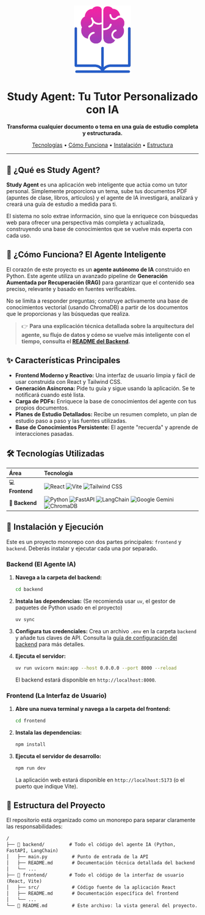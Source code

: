 <div align="center">
  <img src="https://github.com/BosaBL/ai-study-planning-agent/blob/main/frontend/public/logo.png" alt="Logo del Proyecto" width="150"/>
  <h1>Study Agent: Tu Tutor Personalizado con IA</h1>
  <p>
    <strong>Transforma cualquier documento o tema en una guía de estudio completa y estructurada.</strong>
  </p>
  <p>
    <a href="#%EF%B8%8F-tecnologías-utilizadas">Tecnologías</a> •
    <a href="#brain-cómo-funciona-el-agente-inteligente">Cómo Funciona</a> •
    <a href="#-instalación-y-ejecución">Instalación</a> •
    <a href="#-estructura-del-proyecto">Estructura</a>
  </p>
</div>

---

## :rocket: ¿Qué es Study Agent?

**Study Agent** es una aplicación web inteligente que actúa como un tutor personal. Simplemente proporciona un tema, sube tus documentos PDF (apuntes de clase, libros, artículos) y el agente de IA investigará, analizará y creará una guía de estudio a medida para ti.

El sistema no solo extrae información, sino que la enriquece con búsquedas web para ofrecer una perspectiva más completa y actualizada, construyendo una base de conocimientos que se vuelve más experta con cada uso.

## :brain: ¿Cómo Funciona? El Agente Inteligente

El corazón de este proyecto es un **agente autónomo de IA** construido en Python. Este agente utiliza un avanzado pipeline de **Generación Aumentada por Recuperación (RAG)** para garantizar que el contenido sea preciso, relevante y basado en fuentes verificables.

No se limita a responder preguntas; construye activamente una base de conocimientos vectorial (usando ChromaDB) a partir de los documentos que le proporcionas y las búsquedas que realiza.

> :point_right: **Para una explicación técnica detallada sobre la arquitectura del agente, su flujo de datos y cómo se vuelve más inteligente con el tiempo, consulta el [README del Backend](https://github.com/BosaBL/ai-study-planning-agent/blob/main/backend/README.md).**

## ✨ Características Principales

- **Frontend Moderno y Reactivo:** Una interfaz de usuario limpia y fácil de usar construida con React y Tailwind CSS.
- **Generación Asíncrona:** Pide tu guía y sigue usando la aplicación. Se te notificará cuando esté lista.
- **Carga de PDFs:** Enriquece la base de conocimientos del agente con tus propios documentos.
- **Planes de Estudio Detallados:** Recibe un resumen completo, un plan de estudio paso a paso y las fuentes utilizadas.
- **Base de Conocimientos Persistente:** El agente "recuerda" y aprende de interacciones pasadas.

## 🛠️ Tecnologías Utilizadas

| Área                    | Tecnología                                                                                                                                                                                                                                                                                                                                                                                                                                                                                                         |
| :---------------------- | :----------------------------------------------------------------------------------------------------------------------------------------------------------------------------------------------------------------------------------------------------------------------------------------------------------------------------------------------------------------------------------------------------------------------------------------------------------------------------------------------------------------- |
| :computer: **Frontend** | ![React](https://img.shields.io/badge/React-19-blue?style=for-the-badge&logo=react) ![Vite](https://img.shields.io/badge/Vite-6.3-purple?style=for-the-badge&logo=vite) ![Tailwind CSS](https://img.shields.io/badge/Tailwind_CSS-3.4-blue?style=for-the-badge&logo=tailwindcss)                                                                                                                                                                                                                                   |
| :robot: **Backend**     | ![Python](https://img.shields.io/badge/Python-3.12-blue?style=for-the-badge&logo=python) ![FastAPI](https://img.shields.io/badge/FastAPI-0.111-green?style=for-the-badge&logo=fastapi) ![LangChain](https://img.shields.io/badge/LangChain-0.2-purple?style=for-the-badge&logo=langchain) ![Google Gemini](https://img.shields.io/badge/Google_Gemini-2.5_Flash-orange?style=for-the-badge&logo=google-gemini) ![ChromaDB](https://img.shields.io/badge/ChromaDB-0.5-blueviolet?style=for-the-badge&logo=chromadb) |

## 🚀 Instalación y Ejecución

Este es un proyecto monorepo con dos partes principales: `frontend` y `backend`. Deberás instalar y ejecutar cada una por separado.

### Backend (El Agente IA)

1. **Navega a la carpeta del backend:**

   ```bash
   cd backend
   ```

2. **Instala las dependencias:**
   (Se recomienda usar `uv`, el gestor de paquetes de Python usado en el proyecto)

   ```bash
   uv sync
   ```

3. **Configura tus credenciales:**
   Crea un archivo `.env` en la carpeta `backend` y añade tus claves de API. Consulta la [guía de configuración del backend](https://github.com/BosaBL/ai-study-planning-agent/blob/main/backend/README.md#gear-instalaci%C3%B3n-y-configuraci%C3%B3n) para más detalles.

4. **Ejecuta el servidor:**

   ```bash
   uv run uvicorn main:app --host 0.0.0.0 --port 8000 --reload
   ```

   El backend estará disponible en `http://localhost:8000`.

### Frontend (La Interfaz de Usuario)

1. **Abre una nueva terminal y navega a la carpeta del frontend:**

   ```bash
   cd frontend
   ```

2. **Instala las dependencias:**

   ```bash
   npm install
   ```

3. **Ejecuta el servidor de desarrollo:**

   ```bash
   npm run dev
   ```

   La aplicación web estará disponible en `http://localhost:5173` (o el puerto que indique Vite).

## 📂 Estructura del Proyecto

El repositorio está organizado como un monorepo para separar claramente las responsabilidades:

```
/
├── 📁 backend/         # Todo el código del agente IA (Python, FastAPI, LangChain)
│   ├── main.py         # Punto de entrada de la API
│   ├── README.md       # Documentación técnica detallada del backend
│   └── ...
├── 📁 frontend/        # Todo el código de la interfaz de usuario (React, Vite)
│   ├── src/            # Código fuente de la aplicación React
│   ├── README.md       # Documentación específica del frontend
│   └── ...
└── 📄 README.md         # Este archivo: la vista general del proyecto.
```
